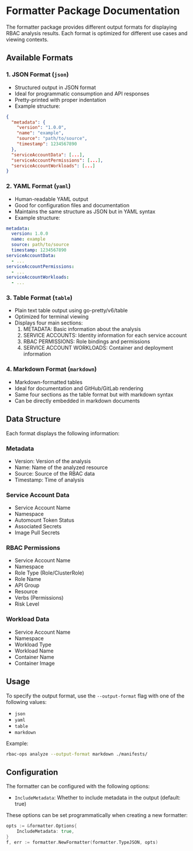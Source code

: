 # Formatter Package Documentation

The formatter package provides different output formats for displaying RBAC analysis results. Each format is optimized for different use cases and viewing contexts.

## Available Formats

### 1. JSON Format (`json`)
- Structured output in JSON format
- Ideal for programmatic consumption and API responses
- Pretty-printed with proper indentation
- Example structure:
```json
{
  "metadata": {
    "version": "1.0.0",
    "name": "example",
    "source": "path/to/source",
    "timestamp": 1234567890
  },
  "serviceAccountData": [...],
  "serviceAccountPermissions": [...],
  "serviceAccountWorkloads": [...]
}
```

### 2. YAML Format (`yaml`)
- Human-readable YAML output
- Good for configuration files and documentation
- Maintains the same structure as JSON but in YAML syntax
- Example structure:
```yaml
metadata:
  version: 1.0.0
  name: example
  source: path/to/source
  timestamp: 1234567890
serviceAccountData:
  - ...
serviceAccountPermissions:
  - ...
serviceAccountWorkloads:
  - ...
```

### 3. Table Format (`table`)
- Plain text table output using go-pretty/v6/table
- Optimized for terminal viewing
- Displays four main sections:
  1. METADATA: Basic information about the analysis
  2. SERVICE ACCOUNTS: Identity information for each service account
  3. RBAC PERMISSIONS: Role bindings and permissions
  4. SERVICE ACCOUNT WORKLOADS: Container and deployment information

### 4. Markdown Format (`markdown`)
- Markdown-formatted tables
- Ideal for documentation and GitHub/GitLab rendering
- Same four sections as the table format but with markdown syntax
- Can be directly embedded in markdown documents

## Data Structure

Each format displays the following information:

### Metadata
- Version: Version of the analysis
- Name: Name of the analyzed resource
- Source: Source of the RBAC data
- Timestamp: Time of analysis

### Service Account Data
- Service Account Name
- Namespace
- Automount Token Status
- Associated Secrets
- Image Pull Secrets

### RBAC Permissions
- Service Account Name
- Namespace
- Role Type (Role/ClusterRole)
- Role Name
- API Group
- Resource
- Verbs (Permissions)
- Risk Level

### Workload Data
- Service Account Name
- Namespace
- Workload Type
- Workload Name
- Container Name
- Container Image

## Usage

To specify the output format, use the `--output-format` flag with one of the following values:
- `json`
- `yaml`
- `table`
- `markdown`

Example:
```bash
rbac-ops analyze --output-format markdown ./manifests/
```

## Configuration

The formatter can be configured with the following options:

- `IncludeMetadata`: Whether to include metadata in the output (default: true)

These options can be set programmatically when creating a new formatter:

```go
opts := &formatter.Options{
    IncludeMetadata: true,
}
f, err := formatter.NewFormatter(formatter.TypeJSON, opts)
```
